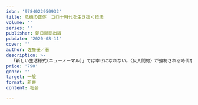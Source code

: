 ```yaml
---
isbn: '9784022950932'
title: 危機の正体　コロナ時代を生き抜く技法
volume: ''
series: ''
publisher: 朝日新聞出版
pubdate: '2020-08-11'
cover: ''
author: 佐藤優／著
description: >-
  「新しい生活様式(ニューノーマル)」では幸せになれない。〈反人間的〉が強制される時代をどう生き抜くか？　第２波、第３波に備える知的心の構え方。「新しい生活様式」は人間に何をもたらすのかを史的、思想的に分析し、国家機能強化に飲み込まれないためのサバイバル術を伝授する。ニューノーマルが強制され、変容する価値観の中をどう生き抜く知恵を探る。
price: '790'
genre: ''
target: 一般
format: 新書
content: 社会

---
```

